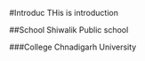 #Introduc
    THis is introduction

##School 
Shiwalik Public school

###College
Chnadigarh University
